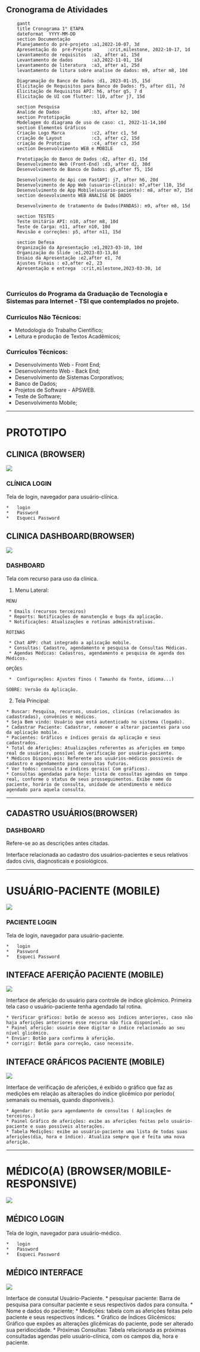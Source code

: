 ## Cronograma de Atividades
``` mermaid
    gantt
    title Cronograma 1° ETAPA
    dateFormat  YYYY-MM-DD
    section Documentação
    Planejamento do pré-projeto :a1,2022-10-07, 3d
    Apresentação do  pré-Projeto      :crit,milestone, 2022-10-17, 1d
    Levantamento de requisitos  :a2, after a1, 15d
    Levantamento de dados       :a3,2022-11-01, 15d
    Levantamento de literatura  :a3, after a1, 25d
    levantamento de litura sobre analise de dados: m9, after m8, 10d
    
    Diagramação do Banco de Dados :d1, 2023-01-15, 15d
    Elicitação de Requisitos para Banco de Dados: f5, after d11, 7d
    Elicitação de Requisitos API: h6, after g5, 7 d
    Elicitação de UI com flutter: l10, after j7, 15d

    section Pesquisa
    Analide de Dados            :b3, after b2, 10d
    section Prototipação
    Modelagem do diagrama de uso de caso: c1, 2022-11-14,10d
    section Elementos Gráficos
    Criação Logo Marca          :c2, after c1, 5d
    criação de Layout           :c3, after c2, 15d
    criação de Prototipo        :c4, after c3, 35d
    section Desenvolvimento WEB e MOBILE
   
    Prototipação do Banco de Dados :d2, after d1, 15d
    Desenvolvimento Web (Front-End) :d3, after d2, 30d
    Desenvolvimento de Banco de Dados: g5,after f5, 15d
    
    Desenvolvimento de Api com FastAPI: j7, after h6, 20d
    Desenvolvimento de App Web (usuario-clinica): m7,after l10, 15d
    Desenvolvimento de App Mobile(usuario-paciente): m8, after m7, 15d
    section desevolvimento WEB ANALISE DE DADOS

    Desenvolvimento de tratamento de Dados(PANDAS): m9, after m8, 15d

    section TESTES 
    Teste Unitário API: n10, after m8, 10d
    Teste de Carga: n11, after n10, 10d
    Revisão e correções: p5, after n11, 15d
    
    section Defesa
    Organização da Apresentação :e1,2023-03-10, 10d
    Organização do Slide :e1,2023-03-13,8d
    Ensaio da Apresentação :e2,after e1, 7d
    Ajustes Finais : e3,after e2, 23
    Apresentação e entrega  :crit,milestone,2023-03-30, 1d
  
    

```
### Curriculos do Programa da Graduação de Tecnologia e Sistemas para Internet - TSI que contemplados no projeto.

### Curriculos Não Técnicos:
* Metodologia do Trabalho Científico;
* Leitura e produção de Textos Acadêmicos;
### Curriculos Técnicos:
* Desenvolvimento Web - Front End;
* Desenvolvimento Web - Back End;
* Desenvolvimento de Sistemas Corporativos;
* Banco de Dados;
* Projetos de Software - APSWEB.
* Teste de Software;
* Desenvolvimento Mobile;

________________________________________
# PROTOTIPO #

## CLINICA (BROWSER) ##
<img src="./img/browserIndex.png">

### CLÍNICA LOGIN ### 

Tela de login, navegador para usuário-clínica.
   
    *   login
    *   Password
    *   Esqueci Password

## CLINICA DASHBOARD(BROWSER) ##
<img src="./img/browserDash.png">

### DASHBOARD ###

Tela com recurso para uso da clínica.

  1. Menu Lateral:
    
    MENU
     
     * Emails (recursos terceiros)
     * Reports: Notificações de manutenção e bugs da aplicação.
     * Notificações: Atualizações e rotinas administrativas.
  
    ROTINAS

     * Chat APP: chat integrado a aplicação mobile.
     * Consultas: Cadastro, agendamento e pesquisa de Consultas Médicas.
     * Agendas Médicas: Cadastros, agendamento e pesquisa de agenda dos Médicos.

    OPÇÕES
   
     *  Configurações: Ajustes finos ( Tamanho da fonte, idioma...)

    SOBRE: Versão da Aplicação.


  2. Tela Principal:
    
    * Buscar: Pesquisa, recursos, usuários, clinícas (relacionados às cadastradas), convênios e médicos.
    * Seja Bem vindo: Usuário que está autenticado no sistema (logado).
    * Cadastrar Paciente: Cadastrar, remover e alterar pacientes para uso da aplicação mobile.
    * Pacientes: Gráficos e índices gerais da aplicação e seus cadastrados.
    * Total de Aferições: Atualizações referentes as aferições em tempo real de usuários, possível de verificação por usuário-paciente.
    * Médicos Disponíveis: Referente aos usuários-médicos possiveis de cadastro e agendamento para consultas futuras.
    * Ver todos: consulta e índices gerais( Com gráficos).
    * Consultas agendadas para hoje: lista de consultas agendas em tempo real, conforme o status de seus prosseguimentos. Exibe nome do paciente, horário de consulta, unidade de atendimento e médico agendado para aquela consulta.
___________________________________________________
## CADASTRO USUÁRIOS(BROWSER) ##

### DASHBOARD ###
Refere-se ao as descrições antes citadas.

Interface relacionada ao cadastro dos usuários-pacientes e seus relativos dados civis, diagnosticais e posiológicos.

_____________________________________________________

# USUÁRIO-PACIENTE (MOBILE) #
<img src="./img/mobileIndex.png">

### PACIENTE LOGIN ###

Tela de login, navegador para usuário-paciente.
   
    *   login
    *   Password
    *   Esqueci Password
  
## INTEFACE AFERIÇÃO PACIENTE (MOBILE) ##
<img src="./img/afermobile.png">

Interface de aferição do usuário para controle de índice glicêmico. Primeira tela caso o usuário-paciente tenha agendado tal rotina.

    * Verificar gráficos: botão de acesso aos índices anteriores, caso não haja aferições anteriores esse recurso não fica disponível.
    * Painel aferição: usuário deve digitar o índice relacionado ao seu nível glicêmico.
    * Enviar: Botão para confirma à aferição.
    * corrigir: Botão para correção, caso necessite.
  
## INTEFACE GRÁFICOS PACIENTE (MOBILE) ##
<img src="./img/modileGrafic.png">

Interface de verificação de aferições, é exibido o gráfico que faz as medições em relação as alterações do índice glicêmico por período( semanais ou mensais, quando disponíveis.).

    * Agendar: Botão para agendamento de consultas ( Aplicações de terceiros.)
    * Painel Gráfico de aferições: exibe as aferições feitas pelo usuário-paciente e suas possíveis alterações.
    * Tabela Medições: exibe ao usuário-paciente uma lista de todas suas aferições(dia, hora e índice). Atualiza sempre que é feita uma nova aferição.
____________________________________________________________  
# MÉDICO(A) (BROWSER/MOBILE- RESPONSIVE) #

<img src="./img/medicIndex.png">

## MÉDICO LOGIN ##

Tela de login, navegador para usuário-médico.
   
    *   login
    *   Password
    *   Esqueci Password

## MÉDICO INTERFACE ##
<img src="./img/medicdash.png">

Interface de consutal Usuário-Paciente. 
    * pesquisar paciente: Barra de pesquisa para consultar paciente e seus respectivos dados para consulta.
    * Nome e dados do paciente;
    * Medições: tabela com as aferições feitas pelo paciente e seus respectivos índices.
    * Gráfico de Índices Glicêmicos: Gráfico que expões as alterações glicêmicas do paciente, pode ser alterado sua peridiocidade.
    * Próximas Consultas: Tabela relacionada as próximas consultadas agendas pelo usuário-clínica, com os campos dia, hora e paciente.